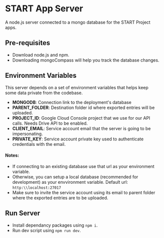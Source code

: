 # START App Server
A node.js server connected to a mongo database for the START Project apps.

## Pre-requisites
- Download node.js and npm.
- Downloading mongoCompass will help you track the database changes.

## Environment Variables
This server depends on a set of environment variables that helps keep some data private from the codebase. 

- **MONGODB**: Connection link to the deployment's database
- **PARENT_FOLDER**: Destination folder id where exported entries will be uploaded.
- **PROJECT_ID**: Google Cloud Console project that we use for our API calls. Needs Drive API to be enabled.
- **CLIENT_EMAIL**: Service account email that the server is going to be impersonating.
- **PRIVATE_KEY**: Service account private key used to authenticate credentials with the email.

#### Notes:
- If connecting to an existing database use that url as your environment variable.
- Otherwise, you can setup a local database (recommended for development) as your envvironment variable. Default url: `http:\\localhost:27017`
- Make sure to invite the service account using its email to parent folder where the exported entries are to be uploaded. 

## Run Server
- Install dependancy packages using `npm i`.
- Run dev script using `npm run dev`. 
